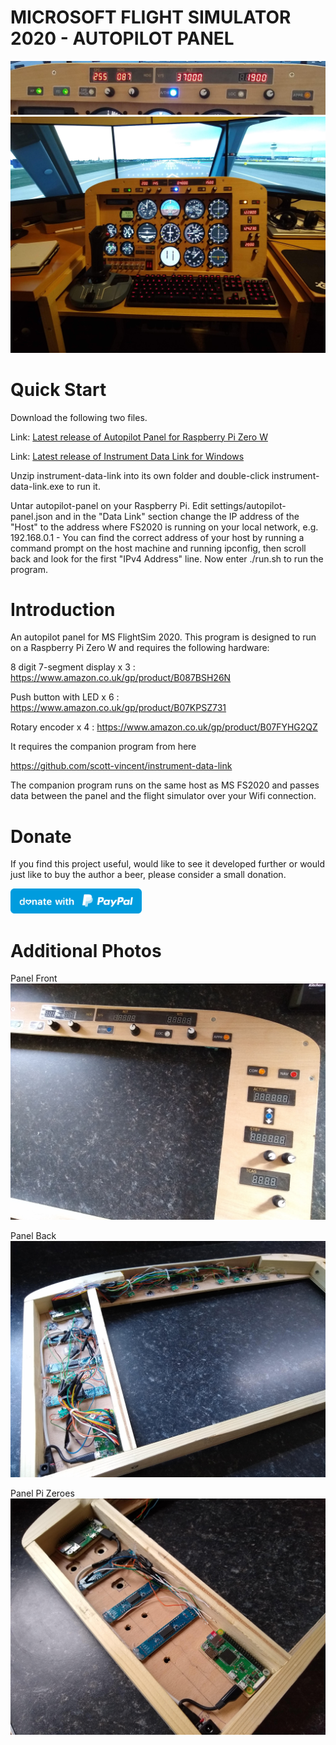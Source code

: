 # MICROSOFT FLIGHT SIMULATOR 2020 - AUTOPILOT PANEL

![Screenshot](Screenshot.jpg)
![Screenshot](Screenshot2.jpg)

# Quick Start

Download the following two files.

Link: [Latest release of Autopilot Panel for Raspberry Pi Zero W](https://github.com/scott-vincent/autopilot-panel/releases/latest/download/autopilot-panel-v1.2.1-raspi.tar.gz)

Link: [Latest release of Instrument Data Link for Windows](https://github.com/scott-vincent/instrument-data-link/releases/latest/download/instrument-data-link-v1.5.2-windows-x64.zip)

Unzip instrument-data-link into its own folder and double-click instrument-data-link.exe to run it.

Untar autopilot-panel on your Raspberry Pi. Edit settings/autopilot-panel.json and in the "Data Link" section change the IP address of the "Host" to the address where FS2020 is running on your local network, e.g. 192.168.0.1 - You can find the correct address of your host by running a command prompt on the host machine and running ipconfig, then scroll back and look for the first "IPv4 Address" line. Now enter ./run.sh to run the program.

# Introduction

An autopilot panel for MS FlightSim 2020. This program is designed to run
on a Raspberry Pi Zero W and requires the following hardware:

8 digit 7-segment display x 3 : https://www.amazon.co.uk/gp/product/B087BSH26N  

Push button with LED x 6 : https://www.amazon.co.uk/gp/product/B07KPSZ731 

Rotary encoder x 4 : https://www.amazon.co.uk/gp/product/B07FYHG2QZ  

It requires the companion program from here

  https://github.com/scott-vincent/instrument-data-link

The companion program runs on the same host as MS FS2020 and passes data between
the panel and the flight simulator over your Wifi connection.

# Donate

If you find this project useful, would like to see it developed further or would just like to buy the author a beer, please consider a small donation.

[<img src="donate.svg" width="210" height="40">](https://paypal.me/scottvincent2020)

# Additional Photos

Panel Front
![Panel Front](Panel_Front.jpg)

Panel Back
![Panel Back](Panel_Back.jpg)

Panel Pi Zeroes
![Panel Wiring](Panel_Pi_Zeroes.jpg)
